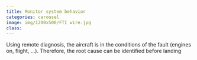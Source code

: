 ```yaml
---
title: Monitor system behavior
categories: carousel
image: img/1200x500/FTI wire.jpg
class: 
---
```

Using remote diagnosis, the aircraft is in the conditions of the fault (engines on, flight, ...). Therefore, the root cause can be identified before landing
